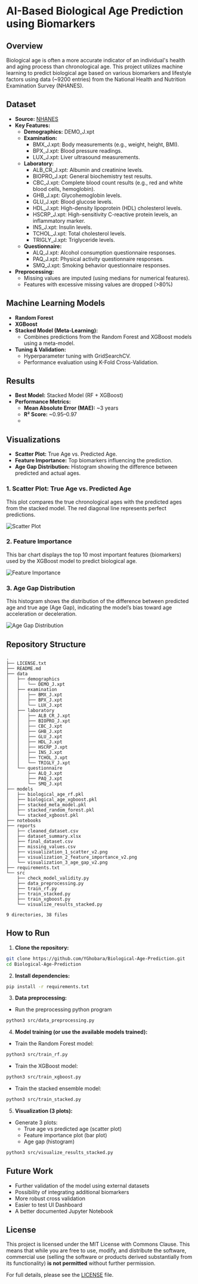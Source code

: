 # AI-Based Biological Age Prediction using Biomarkers

## Overview
Biological age is often a more accurate indicator of an individual's health and aging process than chronological age. This project utilizes machine learning to predict biological age based on various biomarkers and lifestyle factors using data (~9200 entries) from the National Health and Nutrition Examination Survey (NHANES).

## Dataset
- **Source:** [NHANES](https://www.cdc.gov/nchs/nhanes/index.html)
- **Key Features:**
  - **Demographics:**
    DEMO_J.xpt
  - **Examination:**
    - BMX_J.xpt: Body measurements (e.g., weight, height, BMI).
    - BPX_J.xpt: Blood pressure readings.
    - LUX_J.xpt: Liver ultrasound measurements.
  - **Laboratory:**
    - ALB_CR_J.xpt: Albumin and creatinine levels.
    - BIOPRO_J.xpt: General biochemistry test results.
    - CBC_J.xpt: Complete blood count results (e.g., red and white blood cells, hemoglobin).
    - GHB_J.xpt: Glycohemoglobin levels.
    - GLU_J.xpt: Blood glucose levels.
    - HDL_J.xpt: High-density lipoprotein (HDL) cholesterol levels.
    - HSCRP_J.xpt: High-sensitivity C-reactive protein levels, an inflammatory marker.
    - INS_J.xpt: Insulin levels.
    - TCHOL_J.xpt: Total cholesterol levels.
    - TRIGLY_J.xpt: Triglyceride levels.
  - **Questionnaire:**
    - ALQ_J.xpt: Alcohol consumption questionnaire responses.
    - PAQ_J.xpt: Physical activity questionnaire responses.
    - SMQ_J.xpt: Smoking behavior questionnaire responses.
- **Preprocessing:**
  - Missing values are imputed (using medians for numerical features).
  - Features with excessive missing values are dropped (>80%)

## Machine Learning Models
- **Random Forest**
- **XGBoost**
- **Stacked Model (Meta-Learning):**
  - Combines predictions from the Random Forest and XGBoost models using a meta-model.
- **Tuning & Validation:**
  - Hyperparameter tuning with GridSearchCV.
  - Performance evaluation using K-Fold Cross-Validation.

## Results
- **Best Model:** Stacked Model (RF + XGBoost)
- **Performance Metrics:**
  - **Mean Absolute Error (MAE):** ~3 years
  - **R² Score:** ~0.95–0.97
  - 
## Visualizations
  - **Scatter Plot:** True Age vs. Predicted Age.
  - **Feature Importance:** Top biomarkers influencing the prediction.
  - **Age Gap Distribution:** Histogram showing the difference between predicted and actual ages.

### 1. Scatter Plot: True Age vs. Predicted Age
This plot compares the true chronological ages with the predicted ages from the stacked model. The red diagonal line represents perfect predictions.

![Scatter Plot](reports/visualization_1_scatter_v2.png)

### 2. Feature Importance
This bar chart displays the top 10 most important features (biomarkers) used by the XGBoost model to predict biological age.

![Feature Importance](reports/visualization_2_feature_importance_v2.png)

### 3. Age Gap Distribution
This histogram shows the distribution of the difference between predicted age and true age (Age Gap), indicating the model’s bias toward age acceleration or deceleration.

![Age Gap Distribution](reports/visualization_3_age_gap_v2.png)



## Repository Structure
```
.
├── LICENSE.txt
├── README.md  
├── data
│   ├── demographics    
│   │   └── DEMO_J.xpt  
│   ├── examination     
│   │   ├── BMX_J.xpt   
│   │   ├── BPX_J.xpt   
│   │   └── LUX_J.xpt   
│   ├── laboratory      
│   │   ├── ALB_CR_J.xpt
│   │   ├── BIOPRO_J.xpt
│   │   ├── CBC_J.xpt   
│   │   ├── GHB_J.xpt   
│   │   ├── GLU_J.xpt   
│   │   ├── HDL_J.xpt   
│   │   ├── HSCRP_J.xpt 
│   │   ├── INS_J.xpt   
│   │   ├── TCHOL_J.xpt 
│   │   └── TRIGLY_J.xpt
│   └── questionnaire
│       ├── ALQ_J.xpt
│       ├── PAQ_J.xpt
│       └── SMQ_J.xpt
├── models
│   ├── biological_age_rf.pkl
│   ├── biological_age_xgboost.pkl
│   ├── stacked_meta_model.pkl
│   ├── stacked_random_forest.pkl
│   └── stacked_xgboost.pkl
├── notebooks
├── reports
│   ├── cleaned_dataset.csv
│   ├── dataset_summary.xlsx
│   ├── final_dataset.csv
│   ├── missing_values.csv
│   ├── visualization_1_scatter_v2.png
│   ├── visualization_2_feature_importance_v2.png
│   └── visualization_3_age_gap_v2.png
├── requirements.txt
└── src
    ├── check_model_validity.py
    ├── data_preprocessing.py
    ├── train_rf.py
    ├── train_stacked.py
    ├── train_xgboost.py
    └── visualize_results_stacked.py

9 directories, 38 files
```

## How to Run
1. **Clone the repository:**
```sh
git clone https://github.com/YGhobara/Biological-Age-Prediction.git
cd Biological-Age-Prediction
```
2. **Install dependencies:**
```sh
pip install -r requirements.txt
```
3. **Data preprocessing:**
  - Run the preprocessing python program
   ```sh
   python3 src/data_preprocessing.py
   ```
4. **Model training (or use the available models trained):**
  - Train the Random Forest model:
   ```sh
   python3 src/train_rf.py
   ```
  - Train the XGBoost model:
   ```sh
   python3 src/train_xgboost.py
   ```
  - Train the stacked ensemble model:
   ```sh
   python3 src/train_stacked.py
   ```
5. **Visualization (3 plots):**
  - Generate 3 plots:
    - True age vs predicted age (scatter plot)
    - Feature importance plot (bar plot)
    - Age gap (histogram) 
   ```sh
   python3 src/visualize_results_stacked.py
   ```

## Future Work
- Further validation of the model using external datasets
- Possibility of integrating additional biomarkers
- More robust cross validation
- Easier to test UI Dashboard
- A better documented Jupyter Notebook

## License

This project is licensed under the MIT License with Commons Clause. This means that while you are free to use, modify, and distribute the software, commercial use (selling the software or products derived substantially from its functionality) **is not permitted** without further permission.

For full details, please see the [LICENSE](LICENSE.txt) file.

